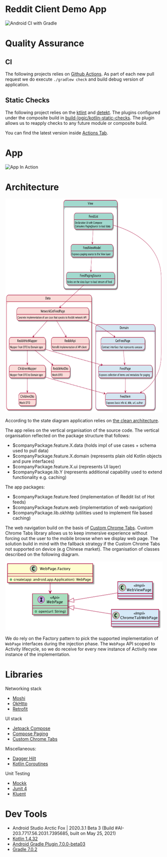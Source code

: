 # Reddit Client Demo App

![Android CI with Gradle](https://github.com/tomkoptel/yetanotherreddit/workflows/Android%20CI%20with%20Gradle/badge.svg)

# Quality Assurance
## CI
The following projects relies on [Github Actions](https://github.com/features/actions).
As part of each new pull request we do execute `./gradlew check` and build debug version of application.

## Static Checks
The following project relies on the [ktlint](https://github.com/pinterest/ktlint) and [detekt](https://github.com/detekt/detekt).
The plugins configured under the composite build in [build-logic/kotlin-static-checks](./build-logic/kotlin-static-checks).
The plugin allows us to reapply checks to any future module or composite build.

You can find the latest version inside [Actions Tab](https://github.com/tomkoptel/sliide-task/actions).

# App
<img src="https://github.com/tomkoptel/yetanotherreddit/blob/develop/app.gif?raw=true" width="432px" height="768px" alt="App In Action"/>

# Architecture
<img src="./docs/pics/architecture.png" width="755px" height="683px" alt="App Architecture"/>

According to the state diagram application relies on [the clean architecture](https://www.freecodecamp.org/news/a-quick-introduction-to-clean-architecture-990c014448d2/).

The app relies on the vertical organisation of the source code.
The vertical organisation reflected on the package structure that follows:

- $companyPackage.feature.X.data (holds impl of use cases + schema used to pull data)
- $companyPackage.feature.X.domain (represents plain old Kotlin objects and pure interfaces)
- $companyPackage.feature.X.ui (represents UI layer)
- $companyPackage.lib.Y (represents additional capability used to extend functionality e.g. caching)

The app packages:

- $companyPackage.feature.feed (implementation of Reddit list of Hot feeds)
- $companyPackage.feature.web (implementation of web navigation)
- $companyPackage.lib.okhhtp (utilities used to implement file based caching)

The web navigation build on the basis of [Custom Chrome Tabs](https://developer.chrome.com/docs/android/custom-tabs/overview/).
Custom Chrome Tabs library allows us to keep immersive experience without forcing out the user to
the mobile browse when we display web page.
The solution build in mind with the fallback strategy if the Custom Chrome Tabs not supported on device (e.g Chinese market).
The organisation of classes described on the following diagram.

<img src="./docs/pics/web.png" width="508px" height="220px" alt="Web Architecture"/>

We do rely on the Factory pattern to pick the supported implementation of `WebPage` interfaces during the injection phase.
The `WebPage` API scoped to Activity lifecycle, so we do receive for every new instance of Activity new instance of the implementation.

# Libraries
Networking stack
- [Moshi](https://github.com/square/moshi)
- [OkHttp](https://square.github.io/okhttp/)
- [Retrofit](https://square.github.io/retrofit/)

UI stack
- [Jetpack Compose](https://developer.android.com/jetpack/compose)
- [Compose Paging](https://developer.android.com/jetpack/androidx/releases/paging)
- [Custom Chrome Tabs](https://developer.chrome.com/docs/android/custom-tabs/overview/)

Miscellaneous:
- [Dagger Hilt](https://dagger.dev/hilt/)
- [Kotlin Coroutines](https://developer.android.com/kotlin/coroutines)

Unit Testing
- [Mockk](https://github.com/mockk/mockk)
- [Junit 4](https://junit.org/junit4/)
- [Kluent](https://github.com/MarkusAmshove/Kluent)

# Dev Tools
- Android Studio Arctic Fox | 2020.3.1 Beta 3 (Build #AI-203.7717.56.2031.7395685, built on May 25, 2021)
- [Kotlin 1.4.32](https://github.com/JetBrains/kotlin/releases/tag/v1.4.31)
- [Android Gradle Plugin 7.0.0-beta03](https://developer.android.com/studio/releases/gradle-plugin)
- [Gradle 7.0.2](https://gradle.org/releases/)
